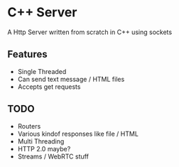 # C++ Server 

A Http Server written from scratch in C++ using sockets

## Features
- Single Threaded 
- Can send text message / HTML files
- Accepts get requests


## TODO
- Routers 
- Various kindof responses like file / HTML
- Multi Threading
- HTTP 2.0 maybe?
- Streams / WebRTC stuff